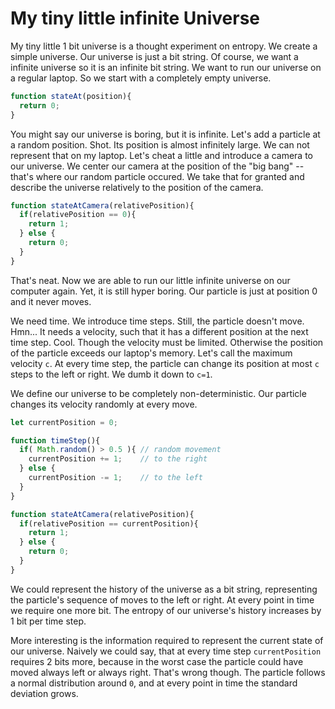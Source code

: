# My tiny little infinite Universe

My tiny little 1 bit universe is a thought experiment on entropy. We create a simple universe. Our universe is just a bit string. Of course, we want a infinite universe so it is an infinite bit string. We want to run our universe on a regular laptop. So we start with a completely empty universe.

```javascript
function stateAt(position){
  return 0;
}
```

You might say our universe is boring, but it is infinite. Let's add a particle at a random position.
Shot. Its position is almost infinitely large. We can not represent that on my laptop. 
Let's cheat a little and introduce a camera to our universe. 
We center our camera at the position of the "big bang" -- that's where our random particle occured.
We take that for granted and describe the universe relatively to the position of the camera.

```javascript
function stateAtCamera(relativePosition){
  if(relativePosition == 0){
    return 1;
  } else {
    return 0;
  }
}
```

That's neat. Now we are able to run our little infinite universe on our computer again. Yet, it is still hyper boring. Our particle is just at position 0 and it never moves. 

We need time. We introduce time steps. Still, the particle doesn't move. Hmn... It needs a velocity, such that it has a different position at the next time step. Cool. Though the velocity must be limited. Otherwise the position of the particle exceeds our laptop's memory. Let's call the maximum velocity `c`.  At every time step, the particle can change its position at most `c` steps to the left or right. We dumb it down to `c=1`.

We define our universe to be completely non-deterministic. Our particle changes its velocity randomly at every move.

```javascript
let currentPosition = 0;

function timeStep(){
  if( Math.random() > 0.5 ){ // random movement 
    currentPosition += 1;    // to the right 
  } else {
    currentPosition -= 1;    // to the left
  }
}

function stateAtCamera(relativePosition){
  if(relativePosition == currentPosition){
    return 1;
  } else {
    return 0;
  }
}
```

We could represent the history of the universe as a bit string, representing the particle's sequence of moves to the left or right. At every point in time we require one more bit. The entropy of our universe's history increases by 1 bit per time step.

More interesting is the information required to represent the current state of our universe. Naively we could say, that at every time step `currentPosition` requires 2 bits more, because in the worst case the particle could have moved always left or always right. That's wrong though. The particle follows a normal distribution around `0`, and at every point in time the standard deviation grows.





